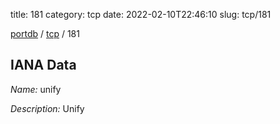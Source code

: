 title: 181
category: tcp
date: 2022-02-10T22:46:10
slug: tcp/181

[portdb](/) / [tcp](/category/tcp.html) / 181


## IANA Data

_Name:_ unify

_Description:_ Unify

